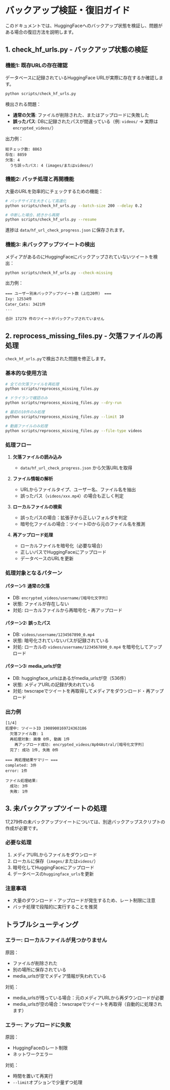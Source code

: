 # バックアップ検証・復旧ガイド

このドキュメントでは、HuggingFaceへのバックアップ状態を検証し、問題がある場合の復旧方法を説明します。

## 1. check_hf_urls.py - バックアップ状態の検証

### 機能1: 既存URLの存在確認

データベースに記録されているHuggingFace URLが実際に存在するか確認します。

```bash
python scripts/check_hf_urls.py
```

検出される問題：
- **通常の欠落**: ファイルが削除された、またはアップロードに失敗した
- **誤ったパス**: DBに記録されたパスが間違っている（例: `videos/` → 実際は `encrypted_videos/`）

出力例：
```
総チェック数: 8863
存在: 8859
欠落: 4
  うち誤ったパス: 4 (images/またはvideos/)
```

### 機能2: バッチ処理と再開機能

大量のURLを効率的にチェックするための機能：

```bash
# バッチサイズを大きくして高速化
python scripts/check_hf_urls.py --batch-size 200 --delay 0.2

# 中断した場合、続きから再開
python scripts/check_hf_urls.py --resume
```

進捗は `data/hf_url_check_progress.json` に保存されます。

### 機能3: 未バックアップツイートの検出

メディアがあるのにHuggingFaceにバックアップされていないツイートを検出：

```bash
python scripts/check_hf_urls.py --check-missing
```

出力例：
```
=== ユーザー別未バックアップツイート数（上位20件） ===
Ixy: 12534件
Cater_Cats: 3421件
...

合計 17279 件のツイートがバックアップされていません
```

## 2. reprocess_missing_files.py - 欠落ファイルの再処理

`check_hf_urls.py`で検出された問題を修正します。

### 基本的な使用方法

```bash
# 全ての欠落ファイルを再処理
python scripts/reprocess_missing_files.py

# ドライランで確認のみ
python scripts/reprocess_missing_files.py --dry-run

# 最初の10件のみ処理
python scripts/reprocess_missing_files.py --limit 10

# 動画ファイルのみ処理
python scripts/reprocess_missing_files.py --file-type videos
```

### 処理フロー

1. **欠落ファイルの読み込み**
   - `data/hf_url_check_progress.json` から欠落URLを取得

2. **ファイル情報の解析**
   - URLからファイルタイプ、ユーザー名、ファイル名を抽出
   - 誤ったパス（`videos/xxx.mp4`）の場合も正しく判定

3. **ローカルファイルの検索**
   - 誤ったパスの場合：拡張子から正しいフォルダを判定
   - 暗号化ファイルの場合：ツイートIDから元のファイル名を推測

4. **再アップロード処理**
   - ローカルファイルを暗号化（必要な場合）
   - 正しいパスでHuggingFaceにアップロード
   - データベースのURLを更新

### 処理対象となるパターン

#### パターン1: 通常の欠落
- DB: `encrypted_videos/username/[暗号化文字列]`
- 状態: ファイルが存在しない
- 対処: ローカルファイルから再暗号化・再アップロード

#### パターン2: 誤ったパス
- DB: `videos/username/1234567890_0.mp4`
- 状態: 暗号化されていないパスが記録されている
- 対処: ローカルの `videos/username/1234567890_0.mp4` を暗号化してアップロード

#### パターン3: media_urlsが空
- DB: huggingface_urlsはあるがmedia_urlsが空（536件）
- 状態: メディアURLの記録が失われている
- 対処: twscrapeでツイートを再取得してメディアをダウンロード・再アップロード

### 出力例

```
[1/4]
処理中: ツイートID 1908900169724363186
  欠落ファイル数: 1
  再処理対象: 画像 0件, 動画 1件
    再アップロード成功: encrypted_videos/Ap04Astral/[暗号化文字列]
  完了: 成功 1件, 失敗 0件

=== 再処理結果サマリー ===
completed: 3件
error: 1件

ファイル処理結果:
  成功: 3件
  失敗: 1件
```

## 3. 未バックアップツイートの処理

17,279件の未バックアップツイートについては、別途バックアップスクリプトの作成が必要です。

### 必要な処理

1. メディアURLからファイルをダウンロード
2. ローカルに保存（`images/`または`videos/`）
3. 暗号化してHuggingFaceにアップロード
4. データベースの`huggingface_urls`を更新

### 注意事項

- 大量のダウンロード・アップロードが発生するため、レート制限に注意
- バッチ処理で段階的に実行することを推奨

## トラブルシューティング

### エラー: ローカルファイルが見つかりません

原因：
- ファイルが削除された
- 別の場所に保存されている
- media_urlsが空でメディア情報が失われている

対処：
- media_urlsが残っている場合：元のメディアURLから再ダウンロードが必要
- media_urlsが空の場合：twscrapeでツイートを再取得（自動的に処理されます）

### エラー: アップロードに失敗

原因：
- HuggingFaceのレート制限
- ネットワークエラー

対処：
- 時間を置いて再実行
- `--limit`オプションで少量ずつ処理